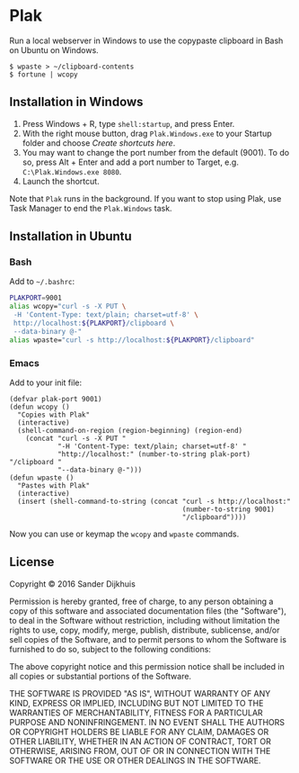 # Plak

Run a local webserver in Windows to use the copypaste clipboard in Bash on Ubuntu on Windows.

```
$ wpaste > ~/clipboard-contents
$ fortune | wcopy
```

## Installation in Windows

1. Press Windows + R, type `shell:startup`, and press Enter.
2. With the right mouse button, drag `Plak.Windows.exe` to your Startup folder and choose *Create shortcuts here*.
3. You may want to change the port number from the default (9001). To do so, press Alt + Enter and add a port number to Target, e.g. `C:\Plak.Windows.exe 8080`.
4. Launch the shortcut.

Note that `Plak` runs in the background. If you want to stop using Plak, use Task Manager to end the `Plak.Windows` task.

## Installation in Ubuntu

### Bash

Add to `~/.bashrc`:

```bash
PLAKPORT=9001
alias wcopy="curl -s -X PUT \
 -H 'Content-Type: text/plain; charset=utf-8' \
 http://localhost:${PLAKPORT}/clipboard \
 --data-binary @-"
alias wpaste="curl -s http://localhost:${PLAKPORT}/clipboard"
```

### Emacs

Add to your init file:

```elisp
(defvar plak-port 9001)
(defun wcopy ()
  "Copies with Plak"
  (interactive)
  (shell-command-on-region (region-beginning) (region-end)
    (concat "curl -s -X PUT "
            "-H 'Content-Type: text/plain; charset=utf-8' "
            "http://localhost:" (number-to-string plak-port) "/clipboard "
            "--data-binary @-")))
(defun wpaste ()
  "Pastes with Plak"
  (interactive)
  (insert (shell-command-to-string (concat "curl -s http://localhost:"
                                           (number-to-string 9001)
                                           "/clipboard"))))
```

Now you can use or keymap the `wcopy` and `wpaste` commands.

## License

Copyright © 2016 Sander Dijkhuis

Permission is hereby granted, free of charge, to any person
obtaining a copy of this software and associated documentation
files (the "Software"), to deal in the Software without
restriction, including without limitation the rights to use,
copy, modify, merge, publish, distribute, sublicense, and/or sell
copies of the Software, and to permit persons to whom the
Software is furnished to do so, subject to the following
conditions:

The above copyright notice and this permission notice shall be
included in all copies or substantial portions of the Software.

THE SOFTWARE IS PROVIDED "AS IS", WITHOUT WARRANTY OF ANY KIND,
EXPRESS OR IMPLIED, INCLUDING BUT NOT LIMITED TO THE WARRANTIES
OF MERCHANTABILITY, FITNESS FOR A PARTICULAR PURPOSE AND
NONINFRINGEMENT. IN NO EVENT SHALL THE AUTHORS OR COPYRIGHT
HOLDERS BE LIABLE FOR ANY CLAIM, DAMAGES OR OTHER LIABILITY,
WHETHER IN AN ACTION OF CONTRACT, TORT OR OTHERWISE, ARISING
FROM, OUT OF OR IN CONNECTION WITH THE SOFTWARE OR THE USE OR
OTHER DEALINGS IN THE SOFTWARE.
